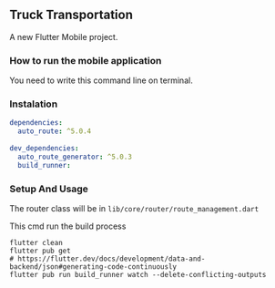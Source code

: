 ## Truck Transportation

A new Flutter Mobile project.

### How to run the mobile application
You need to write this command line on terminal.

### Instalation
```yaml
dependencies:        
  auto_route: ^5.0.4
        
dev_dependencies:        
  auto_route_generator: ^5.0.3
  build_runner: 
```

### Setup And Usage

The router class will be in `lib/core/router/route_management.dart`

This cmd run the build process
```
flutter clean
flutter pub get
# https://flutter.dev/docs/development/data-and-backend/json#generating-code-continuously
flutter pub run build_runner watch --delete-conflicting-outputs
```